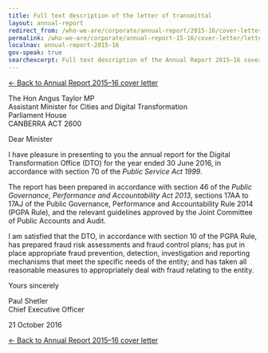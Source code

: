 ```yaml
---
title: Full text description of the letter of transmittal
layout: annual-report
redirect_from: /who-we-are/corporate/annual-report/2015-16/cover-letter/letter-of-transmittal/
permalink: /who-we-are/corporate/annual-report-15-16/cover-letter/letter-of-transmittal/
localnav: annual-report-2015-16
gov-speak: true
searchexcerpt: Full text description of the Annual Report 2015–16 cover letter of transmittal.
---
```


[&larr; Back to Annual Report 2015–16 cover letter](/who-we-are/corporate/annual-report-15-16/cover-letter/#letter-of-transmittal)

The Hon Angus Taylor MP<br>
Assistant Minister for Cities and Digital Transformation<br>
Parliament House<br>
CANBERRA  ACT  2600


Dear Minister

I have pleasure in presenting to you the annual report for the Digital Transformation Office (DTO) for the year ended 30 June 2016, in accordance with section 70 of the *Public Service  Act 1999*.

The report has been prepared in accordance with section 46 of the *Public Governance, Performance and Accountability Act 2013*, sections  17AA to 17AJ of the Public Governance, Performance and Accountability Rule 2014 (PGPA Rule), and the relevant guidelines approved by the Joint Committee of Public Accounts and Audit.

I am satisfied that the DTO, in accordance with section 10 of the PGPA Rule, has prepared fraud risk assessments and fraud control plans; has put in place appropriate fraud prevention, detection, investigation and reporting mechanisms that meet the specific needs of the entity; and has taken all reasonable measures to appropriately deal with fraud relating to the entity.

Yours sincerely


Paul Shetler<br>
Chief Executive Officer

21  October 2016

[&larr; Back to Annual Report 2015–16 cover letter](/who-we-are/corporate/annual-report-15-16/cover-letter/#letter-of-transmittal)
